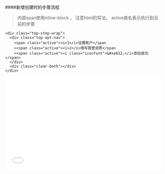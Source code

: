 ####新增创建时的步骤流程

>内部span使用inline-block ， 注意html的写法， active类名表示执行到当前的步骤

```
<div class="top-step-wrap">
  <div class="top-opt-nav">
    <span class="active"><i>1</i>设置账户</span
    ><span class="active"><i>2</i>填写首营资质</span
    ><span class="active"><i class="iconfont">&#xe632;</i>添加成功</span>
  </div>
  <div class="clear-both"></div>
</div>
```

<iframe width="100%" height="300" src="//jsrun.net/DFqKp/embedded/all/light/" allowfullscreen="allowfullscreen" frameborder="0"></iframe>
